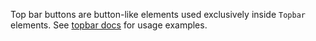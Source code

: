 Top bar buttons are button-like elements used exclusively inside `Topbar` elements. See [topbar docs](/?activeComponent=Topbar) for usage examples.
